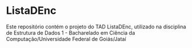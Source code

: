 # ListaDEnc
Este repositório contém o projeto do TAD ListaDEnc, utilizado na disciplina de Estrutura de Dados 1 - Bacharelado em Ciência da Computação/Universidade Federal de Goiás/Jataí
